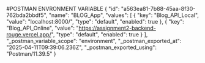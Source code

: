 #POSTMAN ENVRONMENT VARIABLE
{
	"id": "a563ea81-7b88-45aa-8f30-762bda2bbdf5",
	"name": "BLOG_App",
	"values": [
		{
			"key": "Blog_API_Local",
			"value": "localhost:8000/",
			"type": "default",
			"enabled": true
		},
		{
			"key": "Blog_API_Online",
			"value": "https://assignment2-backend-rouge.vercel.app/",
			"type": "default",
			"enabled": true
		}
	],
	"_postman_variable_scope": "environment",
	"_postman_exported_at": "2025-04-11T09:39:06.236Z",
	"_postman_exported_using": "Postman/11.39.5"
}
